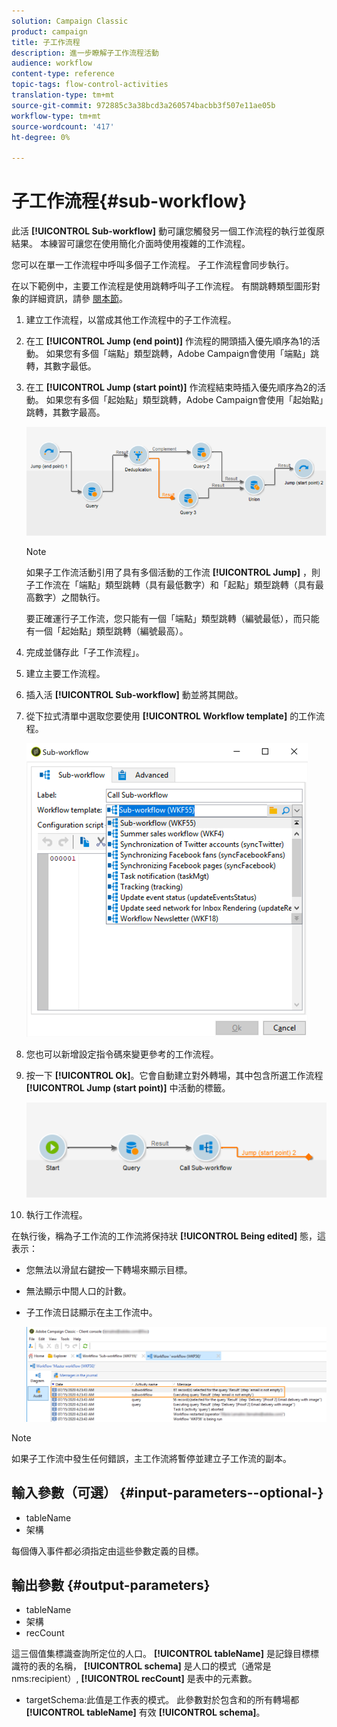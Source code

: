 ```yaml
---
solution: Campaign Classic
product: campaign
title: 子工作流程
description: 進一步瞭解子工作流程活動
audience: workflow
content-type: reference
topic-tags: flow-control-activities
translation-type: tm+mt
source-git-commit: 972885c3a38bcd3a260574bacbb3f507e11ae05b
workflow-type: tm+mt
source-wordcount: '417'
ht-degree: 0%

---
```



# 子工作流程{#sub-workflow}

此活 **[!UICONTROL Sub-workflow]** 動可讓您觸發另一個工作流程的執行並復原結果。 本練習可讓您在使用簡化介面時使用複雜的工作流程。

您可以在單一工作流程中呼叫多個子工作流程。 子工作流程會同步執行。

在以下範例中，主要工作流程是使用跳轉呼叫子工作流程。 有關跳轉類型圖形對象的詳細資訊，請參 [閱本節](../../workflow/using/jump--start-point-and-end-point-.md)。

1. 建立工作流程，以當成其他工作流程中的子工作流程。
1. 在工 **[!UICONTROL Jump (end point)]** 作流程的開頭插入優先順序為1的活動。 如果您有多個「端點」類型跳轉，Adobe Campaign會使用「端點」跳轉，其數字最低。
1. 在工 **[!UICONTROL Jump (start point)]** 作流程結束時插入優先順序為2的活動。 如果您有多個「起始點」類型跳轉，Adobe Campaign會使用「起始點」跳轉，其數字最高。

   ![](assets/subworkflow_jumps.png)

   >[!NOTE]
   >
   >如果子工作流活動引用了具有多個活動的工作流 **[!UICONTROL Jump]** ，則子工作流在「端點」類型跳轉（具有最低數字）和「起點」類型跳轉（具有最高數字）之間執行。
   >
   >要正確運行子工作流，您只能有一個「端點」類型跳轉（編號最低），而只能有一個「起始點」類型跳轉（編號最高）。

1. 完成並儲存此「子工作流程」。
1. 建立主要工作流程。
1. 插入活 **[!UICONTROL Sub-workflow]** 動並將其開啟。
1. 從下拉式清單中選取您要使用 **[!UICONTROL Workflow template]** 的工作流程。

   ![](assets/subworkflow_selection.png)

1. 您也可以新增設定指令碼來變更參考的工作流程。
1. 按一下 **[!UICONTROL Ok]**。它會自動建立對外轉場，其中包含所選工作流程 **[!UICONTROL Jump (start point)]** 中活動的標籤。

   ![](assets/subworkflow_outbound.png)

1. 執行工作流程。

在執行後，稱為子工作流的工作流將保持狀 **[!UICONTROL Being edited]** 態，這表示：

* 您無法以滑鼠右鍵按一下轉場來顯示目標。
* 無法顯示中間人口的計數。
* 子工作流日誌顯示在主工作流中。

   ![](assets/subworkflow_logs.png)

>[!NOTE]
>
>如果子工作流中發生任何錯誤，主工作流將暫停並建立子工作流的副本。

## 輸入參數（可選） {#input-parameters--optional-}

* tableName
* 架構

每個傳入事件都必須指定由這些參數定義的目標。

## 輸出參數 {#output-parameters}

* tableName
* 架構
* recCount

這三個值集標識查詢所定位的人口。 **[!UICONTROL tableName]** 是記錄目標標識符的表的名稱， **[!UICONTROL schema]** 是人口的模式（通常是nms:recipient）, **[!UICONTROL recCount]** 是表中的元素數。

* targetSchema:此值是工作表的模式。 此參數對於包含和的所有轉場都 **[!UICONTROL tableName]** 有效 **[!UICONTROL schema]**。
